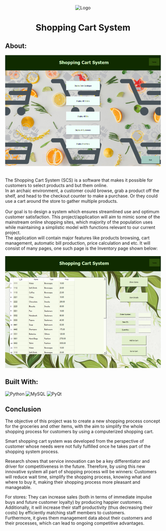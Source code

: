 <div class="Image" align="center">
  <img src="https://www.iconsdb.com/icons/preview/white/shopping-cart-xxl.png" alt="Logo" width="130" height="110">
</div>
<h1 align="center">Shopping Cart System</h1>

## About:
![](https://github.com/aryaman-sakthi/Shopping-Cart-System/blob/main/scs/screenshots/HomePage.png)
<br><br><br>
The Shopping Cart System (SCS) is a software that makes it possible for customers to select products and but them online.  
In an archaic environment, a customer could browse, grab a product off the shelf, and head to the checkout counter to make a purchase. Or they could use a cart around the store to gather multiple products.<br><br>
Our goal is to design a system which ensures streamlined use and optimum customer satisfaction. This project/application will aim to mimic some of the mainstream online shopping sites, which majority of the population uses while maintaining a simplistic model with functions relevant to our current project.  
The application will contain major features like products browsing, cart management, automatic bill production, price calculation and etc. It will consist of many pages, one such page is the Inventory page shown below:
<br><br>
![](https://github.com/aryaman-sakthi/Shopping-Cart-System/blob/main/scs/screenshots/Inventory.png)

## Built With:
![Python](https://img.shields.io/badge/python-3670A0?style=for-the-badge&logo=python&logoColor=ffdd54) 
![MySQL](https://img.shields.io/badge/mysql-4479A1.svg?style=for-the-badge&logo=mysql&logoColor=white) 
![PyQt](https://img.shields.io/badge/pyqt-3670A0?style=for-the-badge&logo=python&logoColor=ffdd54) 

## Conclusion
The objective of this project was to create a new shopping process concept for the groceries and other items, with the aim to simplify the whole shopping process for customers by using a computerized shopping cart.  

Smart shopping cart system was developed from the perspective of customer whose needs were not fully fulfilled once he takes part of the shopping system process.  

Research shows that service innovation can be a key differentiator and driver for competitiveness in the future. Therefore, by using this new innovative system all part of shopping process will be winners: Customers will reduce wait time, simplify the shopping process, knowing what and where to buy it, making their shopping process more pleasant and manageable.  

For stores: They can increase sales (both in terms of immediate impulse buys and future customer loyalty) by producing happier customers. Additionally, it will increase their staff productivity (thus decreasing their costs) by efficiently matching staff members to customers.   
Furthermore, it gives them management data about their customers and their processes, which can lead to ongoing competitive advantages.
